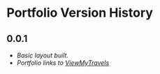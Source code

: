 # Portfolio Version History

## 0.0.1

- _Basic layout built._
- _Portfolio links to [ViewMyTravels](https://www.viewmytravels.com)_
